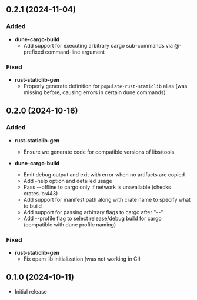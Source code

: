 ## 0.2.1 (2024-11-04)

### Added

- **dune-cargo-build**
  - Add support for executing arbitrary cargo sub-commands via @-prefixed command-line argument

### Fixed

- **rust-staticlib-gen**
  - Properly generate definition for `populate-rust-staticlib` alias (was
    missing before, causing errors in certain dune commands)

## 0.2.0 (2024-10-16)

### Added

- **rust-staticlib-gen**
  - Ensure we generate code for compatible versions of libs/tools

- **dune-cargo-build**
  - Emit debug output and exit with error when no artifacts are copied
  - Add -help option and detailed usage
  - Pass --offline to cargo only if network is unavailable (checks crates.io:443)
  - Add support for manifest path along with crate name to specify what to build
  - Add support for passing arbitrary flags to cargo after "--"
  - Add --profile flag to select release/debug build for cargo (compatible with dune profile naming)

### Fixed

- **rust-staticlib-gen**
  - Fix opam lib initialization (was not working in CI)

## 0.1.0 (2024-10-11)

* Initial release
